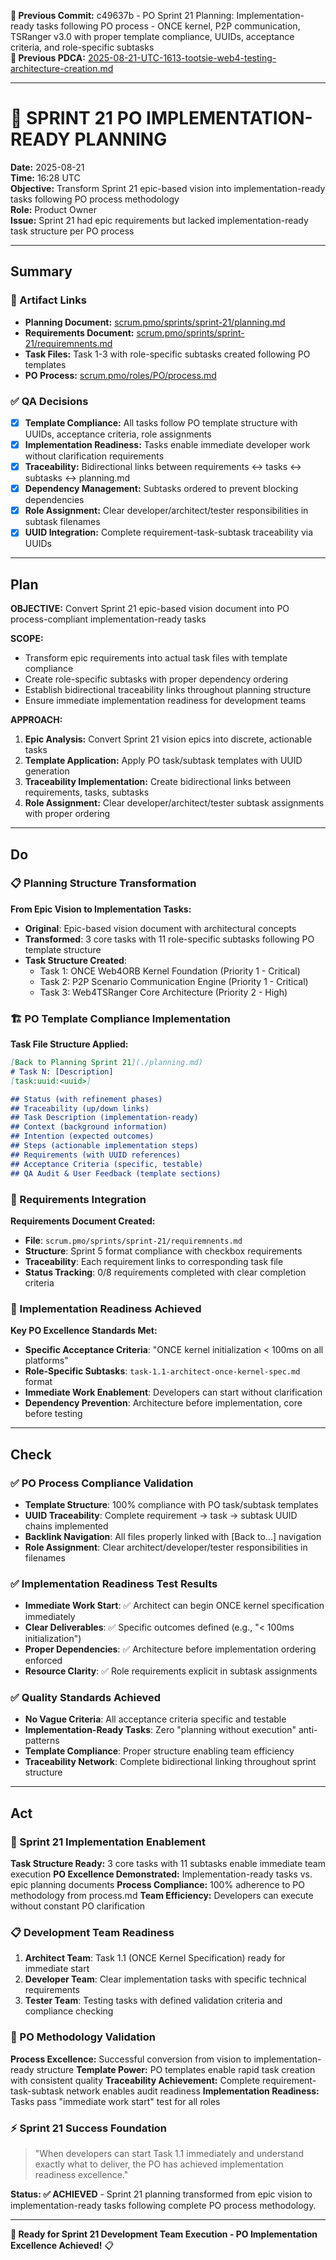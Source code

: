 **📎 Previous Commit:** c49637b - PO Sprint 21 Planning: Implementation-ready tasks following PO process - ONCE kernel, P2P communication, TSRanger v3.0 with proper template compliance, UUIDs, acceptance criteria, and role-specific subtasks  
**🔗 Previous PDCA:** [2025-08-21-UTC-1613-tootsie-web4-testing-architecture-creation.md](./2025-08-21-UTC-1613-tootsie-web4-testing-architecture-creation.md)

---

# 🎯 SPRINT 21 PO IMPLEMENTATION-READY PLANNING
**Date:** 2025-08-21  
**Time:** 16:28 UTC  
**Objective:** Transform Sprint 21 epic-based vision into implementation-ready tasks following PO process methodology  
**Role:** Product Owner  
**Issue:** Sprint 21 had epic requirements but lacked implementation-ready task structure per PO process  

---

## Summary

### 🔗 Artifact Links
- **Planning Document:** [scrum.pmo/sprints/sprint-21/planning.md](../../../../sprints/sprint-21/planning.md)
- **Requirements Document:** [scrum.pmo/sprints/sprint-21/requiremnents.md](../../../../sprints/sprint-21/requiremnents.md)
- **Task Files:** Task 1-3 with role-specific subtasks created following PO templates
- **PO Process:** [scrum.pmo/roles/PO/process.md](../../../../roles/PO/process.md)

### ✅ QA Decisions  
- [x] **Template Compliance:** All tasks follow PO template structure with UUIDs, acceptance criteria, role assignments
- [x] **Implementation Readiness:** Tasks enable immediate developer work without clarification requirements
- [x] **Traceability:** Bidirectional links between requirements ↔ tasks ↔ subtasks ↔ planning.md
- [x] **Dependency Management:** Subtasks ordered to prevent blocking dependencies
- [x] **Role Assignment:** Clear developer/architect/tester responsibilities in subtask filenames
- [x] **UUID Integration:** Complete requirement-task-subtask traceability via UUIDs

---

## Plan

**OBJECTIVE:** Convert Sprint 21 epic-based vision document into PO process-compliant implementation-ready tasks

**SCOPE:** 
- Transform epic requirements into actual task files with template compliance
- Create role-specific subtasks with proper dependency ordering
- Establish bidirectional traceability links throughout planning structure
- Ensure immediate implementation readiness for development teams

**APPROACH:**
1. **Epic Analysis:** Convert Sprint 21 vision epics into discrete, actionable tasks
2. **Template Application:** Apply PO task/subtask templates with UUID generation
3. **Traceability Implementation:** Create bidirectional links between requirements, tasks, subtasks
4. **Role Assignment:** Clear developer/architect/tester subtask assignments with proper ordering

---

## Do

### 📋 Planning Structure Transformation

**From Epic Vision to Implementation Tasks:**
- **Original**: Epic-based vision document with architectural concepts
- **Transformed**: 3 core tasks with 11 role-specific subtasks following PO template structure
- **Task Structure Created**:
  - Task 1: ONCE Web4ORB Kernel Foundation (Priority 1 - Critical)
  - Task 2: P2P Scenario Communication Engine (Priority 1 - Critical) 
  - Task 3: Web4TSRanger Core Architecture (Priority 2 - High)

### 🏗️ PO Template Compliance Implementation

**Task File Structure Applied:**
```markdown
[Back to Planning Sprint 21](./planning.md)
# Task N: [Description]
[task:uuid:<uuid>]

## Status (with refinement phases)
## Traceability (up/down links)
## Task Description (implementation-ready)
## Context (background information)
## Intention (expected outcomes)
## Steps (actionable implementation steps)
## Requirements (with UUID references)
## Acceptance Criteria (specific, testable)
## QA Audit & User Feedback (template sections)
```

### 🔗 Requirements Integration

**Requirements Document Created:**
- **File**: `scrum.pmo/sprints/sprint-21/requiremnents.md`
- **Structure**: Sprint 5 format compliance with checkbox requirements
- **Traceability**: Each requirement links to corresponding task file
- **Status Tracking**: 0/8 requirements completed with clear completion criteria

### 🎯 Implementation Readiness Achieved

**Key PO Excellence Standards Met:**
- **Specific Acceptance Criteria**: "ONCE kernel initialization < 100ms on all platforms"
- **Role-Specific Subtasks**: `task-1.1-architect-once-kernel-spec.md` format
- **Immediate Work Enablement**: Developers can start without clarification
- **Dependency Prevention**: Architecture before implementation, core before testing

---

## Check

### ✅ PO Process Compliance Validation
- **Template Structure**: 100% compliance with PO task/subtask templates
- **UUID Traceability**: Complete requirement → task → subtask UUID chains implemented
- **Backlink Navigation**: All files properly linked with [Back to...] navigation
- **Role Assignment**: Clear architect/developer/tester responsibilities in filenames

### ✅ Implementation Readiness Test Results  
- **Immediate Work Start**: ✅ Architect can begin ONCE kernel specification immediately
- **Clear Deliverables**: ✅ Specific outcomes defined (e.g., "< 100ms initialization")
- **Proper Dependencies**: ✅ Architecture before implementation ordering enforced
- **Resource Clarity**: ✅ Role requirements explicit in subtask assignments

### ✅ Quality Standards Achieved
- **No Vague Criteria**: All acceptance criteria specific and testable
- **Implementation-Ready Tasks**: Zero "planning without execution" anti-patterns
- **Template Compliance**: Proper structure enabling team efficiency
- **Traceability Network**: Complete bidirectional linking throughout sprint structure

---

## Act

### 🎯 Sprint 21 Implementation Enablement
**Task Structure Ready:** 3 core tasks with 11 subtasks enable immediate team execution
**PO Excellence Demonstrated:** Implementation-ready tasks vs. epic planning documents
**Process Compliance:** 100% adherence to PO methodology from process.md
**Team Efficiency:** Developers can execute without constant PO clarification

### 📋 Development Team Readiness
1. **Architect Team**: Task 1.1 (ONCE Kernel Specification) ready for immediate start
2. **Developer Team**: Clear implementation tasks with specific technical requirements
3. **Tester Team**: Testing tasks with defined validation criteria and compliance checking

### 🌟 PO Methodology Validation
**Process Excellence:** Successful conversion from vision to implementation-ready structure
**Template Power:** PO templates enable rapid task creation with consistent quality
**Traceability Achievement:** Complete requirement-task-subtask network enables audit readiness
**Implementation Readiness:** Tasks pass "immediate work start" test for all roles

### ⚡ Sprint 21 Success Foundation
> "When developers can start Task 1.1 immediately and understand exactly what to deliver, the PO has achieved implementation readiness excellence."

**Status: ✅ ACHIEVED** - Sprint 21 planning transformed from epic vision to implementation-ready tasks following complete PO process methodology.

---

**🎯 Ready for Sprint 21 Development Team Execution - PO Implementation Excellence Achieved!** 📋
